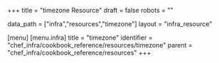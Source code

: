 +++
title = "timezone Resource"
draft = false
robots = ""

data_path = ["infra","resources","timezone"]
layout = "infra_resource"


[menu]
  [menu.infra]
    title = "timezone"
    identifier = "chef_infra/cookbook_reference/resources/timezone"
    parent = "chef_infra/cookbook_reference/resources"
+++

<!-- The contents of this page are automatically generated from the timezone.yaml file in the data directory. -->
<!-- To suggest a change, edit the https://github.com/chef/chef/blob/master/lib/chef/resource/timezone.rb file
      and submit a pull request to the https://github.com/chef/chef repository. -->
